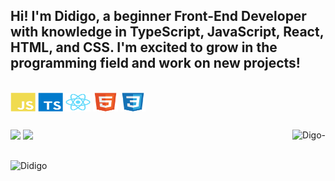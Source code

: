 ## Hi! I'm Didigo, a beginner Front-End Developer with knowledge in TypeScript, JavaScript, React, HTML, and CSS. I'm excited to grow in the programming field and work on new projects!
<div>
 <div style="display: inline_block"><br>
  <img align="center" alt="Didigo-Js" height="30" width="40" src="https://raw.githubusercontent.com/devicons/devicon/master/icons/javascript/javascript-plain.svg">
  <img align="center" alt="Didigo-Ts" height="30" width="40" src="https://raw.githubusercontent.com/devicons/devicon/master/icons/typescript/typescript-plain.svg">
  <img align="center" alt="Didigo-React" height="30" width="40" src="https://raw.githubusercontent.com/devicons/devicon/master/icons/react/react-original.svg">
  <img align="center" alt="Didigo-HTML" height="30" width="40" src="https://raw.githubusercontent.com/devicons/devicon/master/icons/html5/html5-original.svg">
  <img align="center" alt="Didigo-CSS" height="30" width="40" src="https://raw.githubusercontent.com/devicons/devicon/master/icons/css3/css3-original.svg">

##

<div>
  <a href="https://discord.gg/A2SSFUeM" target="_blank"><img src="https://img.shields.io/badge/Discord-7289DA?style=for-the-badge&logo=discord&logoColor=white" target="_blank"></a> 
  <a href = "diegolago247@gmail.com"><img src="https://img.shields.io/badge/-Gmail-%23333?style=for-the-badge&logo=gmail&logoColor=white" target="_blank"></a>
  <img align="right" alt="Digo-" src="https://media.discordapp.net/attachments/1195830093138894961/1349198620397797466/n-harmonia-n.gif?ex=67d23aa2&is=67d0e922&hm=24f681c1bacf54ce721ecc8f4c3443a8b6118f5883f3d53f1236de8ede3940dd&=">
</div>

##

<div>
<img  float:right height="200" width="200" src="https://static.wikia.nocookie.net/ordemparanormal/images/4/43/Cesar_em_OSNF_-_Pt._2.png/revision/latest?cb=20240905060513&path-prefix=pt-br" alt="Didigo">
</div>
 
